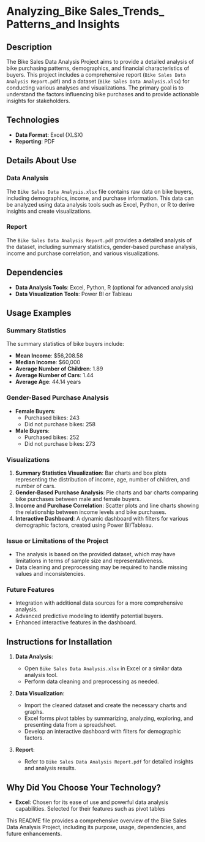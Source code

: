 
# Analyzing_Bike Sales_Trends_ Patterns_and Insights

## Description

The Bike Sales Data Analysis Project aims to provide a detailed analysis of bike purchasing patterns, demographics, and financial characteristics of buyers. This project includes a comprehensive report (`Bike Sales Data Analysis Report.pdf`) and a dataset (`Bike Sales Data Analysis.xlsx`) for conducting various analyses and visualizations. The primary goal is to understand the factors influencing bike purchases and to provide actionable insights for stakeholders.

## Technologies

- **Data Format**: Excel (XLSX)
- **Reporting**: PDF

## Details About Use

### Data Analysis

The `Bike Sales Data Analysis.xlsx` file contains raw data on bike buyers, including demographics, income, and purchase information. This data can be analyzed using data analysis tools such as Excel, Python, or R to derive insights and create visualizations.

### Report

The `Bike Sales Data Analysis Report.pdf` provides a detailed analysis of the dataset, including summary statistics, gender-based purchase analysis, income and purchase correlation, and various visualizations.

## Dependencies

- **Data Analysis Tools**: Excel, Python, R (optional for advanced analysis)
- **Data Visualization Tools**: Power BI or Tableau

## Usage Examples

### Summary Statistics

The summary statistics of bike buyers include:

- **Mean Income**: $56,208.58
- **Median Income**: $60,000
- **Average Number of Children**: 1.89
- **Average Number of Cars**: 1.44
- **Average Age**: 44.14 years

### Gender-Based Purchase Analysis

- **Female Buyers**:
  - Purchased bikes: 243
  - Did not purchase bikes: 258
- **Male Buyers**:
  - Purchased bikes: 252
  - Did not purchase bikes: 273

### Visualizations

1. **Summary Statistics Visualization**: Bar charts and box plots representing the distribution of income, age, number of children, and number of cars.
2. **Gender-Based Purchase Analysis**: Pie charts and bar charts comparing bike purchases between male and female buyers.
3. **Income and Purchase Correlation**: Scatter plots and line charts showing the relationship between income levels and bike purchases.
4. **Interactive Dashboard**: A dynamic dashboard with filters for various demographic factors, created using Power BI/Tableau.

### Issue or Limitations of the Project

- The analysis is based on the provided dataset, which may have limitations in terms of sample size and representativeness.
- Data cleaning and preprocessing may be required to handle missing values and inconsistencies.

### Future Features

- Integration with additional data sources for a more comprehensive analysis.
- Advanced predictive modeling to identify potential buyers.
- Enhanced interactive features in the dashboard.

## Instructions for Installation

1. **Data Analysis**:
   - Open `Bike Sales Data Analysis.xlsx` in Excel or a similar data analysis tool.
   - Perform data cleaning and preprocessing as needed.

2. **Data Visualization**:
   - Import the cleaned dataset and create the necessary charts and graphs.
   - Excel forms pivot tables by summarizing, analyzing, exploring, and presenting data from a spreadsheet.
   - Develop an interactive dashboard with filters for demographic factors.

3. **Report**:
   - Refer to `Bike Sales Data Analysis Report.pdf` for detailed insights and analysis results.

## Why Did You Choose Your Technology?

- **Excel**: Chosen for its ease of use and powerful data analysis capabilities. Selected for their features such as pivot tables

This README file provides a comprehensive overview of the Bike Sales Data Analysis Project, including its purpose, usage, dependencies, and future enhancements.
